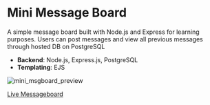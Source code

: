 # Mini Message Board

A simple message board built with Node.js and Express for learning purposes. Users can post messages and view all previous messages through hosted DB on PostgreSQL

- **Backend**: Node.js, Express.js, PostgreSQL
- **Templating**: EJS

![mini_msgboard_preview](https://github.com/user-attachments/assets/ab4dcf5e-1a79-46be-b5de-6153d6ea7deb)

[Live Messageboard](https://mini-messageboard-iyzf.onrender.com/)
